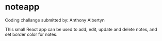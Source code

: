 # noteapp

Coding challange submitted by: Anthony Albertyn

This small React app can be used to add, edit, update and delete notes,
and set border color for notes.
